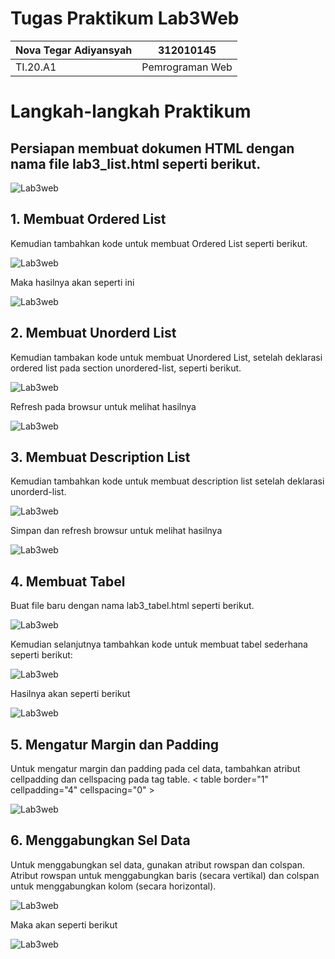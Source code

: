# Tugas Praktikum Lab3Web

| Nova Tegar Adiyansyah | 312010145 |
| --------------- | ----------------|
| TI.20.A1  | Pemrograman Web       |

# Langkah-langkah Praktikum<br>

## Persiapan membuat dokumen HTML dengan nama file lab3_list.html seperti berikut.<br>

![Lab3web](gambar/no1.png)<br>

## 1. Membuat Ordered List<br>

Kemudian tambahkan kode untuk membuat Ordered List seperti berikut.<br>

![Lab3web](gambar/ordere1.png)<br>

Maka hasilnya akan seperti ini<br>

![Lab3web](gambar/ordere2.png)<br>


## 2. Membuat Unorderd List<br>
Kemudian tambakan kode untuk membuat Unordered List, setelah deklarasi ordered list pada
section unordered-list, seperti berikut.

![Lab3web](gambar/unorder1.png)<br>

Refresh pada browsur untuk melihat hasilnya<br>

![Lab3web](gambar/unorderd2.png)<br>

## 3. Membuat Description List<br>
Kemudian tambahkan kode untuk membuat description list setelah deklarasi unorderd-list.

![Lab3web](gambar/des1.png)<br>

Simpan dan refresh browsur untuk melihat hasilnya<br>

![Lab3web](gambar/des2.png)<br>

## 4. Membuat Tabel<br>
Buat file baru dengan nama lab3_tabel.html seperti berikut.

![Lab3web](gambar/no2.png)<br>

Kemudian selanjutnya tambahkan kode untuk membuat tabel sederhana seperti berikut:

![Lab3web](gambar/tabel1.png)<br>

Hasilnya akan seperti berikut<br>

![Lab3web](gambar/tabel2.png)<br>

## 5. Mengatur Margin dan Padding <br>
Untuk mengatur margin dan padding pada cel data, tambahkan atribut cellpadding dan
cellspacing pada tag table.
< table border="1" cellpadding="4" cellspacing="0" >

![Lab3web](gambar/tabel2.png)<br>

## 6. Menggabungkan Sel Data<br>
Untuk menggabungkan sel data, gunakan atribut rowspan dan colspan. Atribut rowspan untuk
menggabungkan baris (secara vertikal) dan colspan untuk menggabungkan kolom (secara
horizontal).

![Lab3web](gambar/seldata1.png)<br>

Maka akan seperti berikut<br>

![Lab3web](gambar/seldata2.png)<br>
